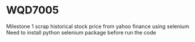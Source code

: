# WQD7005

Milestone 1 scrap historical stock price from yahoo finance using selenium
Need to install python selenium package before run the code

